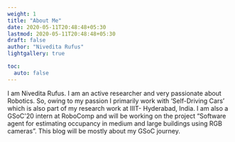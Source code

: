 ```yaml
---
weight: 1
title: "About Me"
date: 2020-05-11T20:48:48+05:30
lastmod: 2020-05-11T20:48:48+05:30
draft: false
author: "Nivedita Rufus"
lightgallery: true

toc:
  auto: false
---
```

I am Nivedita Rufus. I am an active researcher and very passionate about Robotics. So, owing to my passion I primarily work with ‘Self-Driving Cars’ which is also part of my research work at IIIT- Hyderabad, India. I am also a GSoC'20 intern at RoboComp and will be working on the project “Software agent for estimating occupancy in medium and large buildings using RGB cameras”. This blog will be mostly about my GSoC journey.